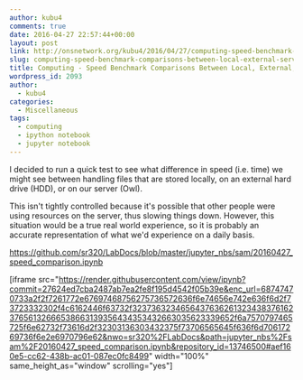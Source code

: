 ```yaml
---
author: kubu4
comments: true
date: 2016-04-27 22:57:44+00:00
layout: post
link: http://onsnetwork.org/kubu4/2016/04/27/computing-speed-benchmark-comparisons-between-local-external-server-files/
slug: computing-speed-benchmark-comparisons-between-local-external-server-files
title: Computing - Speed Benchmark Comparisons Between Local, External, & Server Files
wordpress_id: 2093
author:
  - kubu4
categories:
  - Miscellaneous
tags:
  - computing
  - ipython notebook
  - jupyter notebook
---
```


I decided to run a quick test to see what difference in speed (i.e. time) we might see between handling files that are stored locally, on an external hard drive (HDD), or on our server (Owl).

This isn't tightly controlled because it's possible that other people were using resources on the server, thus slowing things down. However, this situation would be a true real world experience, so it is probably an accurate representation of what we'd experience on a daily basis.

https://github.com/sr320/LabDocs/blob/master/jupyter_nbs/sam/20160427_speed_comparison.ipynb

[iframe src="https://render.githubusercontent.com/view/ipynb?commit=27624ed7cba2487ab7ea2fe8f195d4542f05b39e&enc_url=68747470733a2f2f7261772e67697468756275736572636f6e74656e742e636f6d2f73723332302f4c6162446f63732f323736323465643763626132343837616237656132666538663139356434353432663035623339652f6a7570797465725f6e62732f73616d2f32303136303432375f73706565645f636f6d70617269736f6e2e6970796e62&nwo=sr320%2FLabDocs&path=jupyter_nbs%2Fsam%2F20160427_speed_comparison.ipynb&repository_id=13746500#aef160e5-cc62-438b-ac01-087ec0fc8499" width="100%" same_height_as="window" scrolling="yes"]
